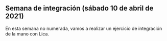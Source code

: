 ## Semana de integración (sábado 10 de abril de 2021)

En esta semana no numerada, vamos a realizar un ejercicio de integración de la mano con Lica.